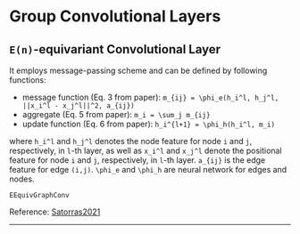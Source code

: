 # Group Convolutional Layers

## ``E(n)``-equivariant Convolutional Layer

It employs message-passing scheme and can be defined by following functions:

- message function (Eq. 3 from paper): ``m_{ij} = \phi_e(h_i^l, h_j^l, ||x_i^l - x_j^l||^2, a_{ij})``
- aggregate (Eq. 5 from paper): ``m_i = \sum_j m_{ij}``
- update function (Eq. 6 from paper): ``h_i^{l+1} = \phi_h(h_i^l, m_i)``

where ``h_i^l`` and ``h_j^l`` denotes the node feature for node ``i`` and ``j``, respectively, in ``l``-th layer, as well as ``x_i^l`` and ``x_j^l`` denote the positional feature for node ``i`` and ``j``, respectively, in ``l``-th layer. ``a_{ij}`` is the edge feature for edge ``(i,j)``. ``\phi_e`` and ``\phi_h`` are neural network for edges and nodes.

```@docs
EEquivGraphConv
```

Reference: [Satorras2021](@cite)

---
